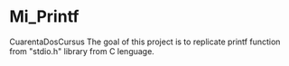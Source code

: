 # Mi_Printf
CuarentaDosCursus
The goal of this project is to replicate printf function from "stdio.h" library from C lenguage.

